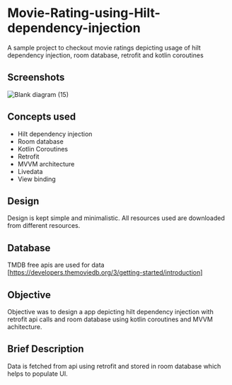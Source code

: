 # Movie-Rating-using-Hilt-dependency-injection
A sample project to checkout movie ratings depicting usage of hilt dependency injection, room database, retrofit and kotlin coroutines
## Screenshots
![Blank diagram (15)](https://user-images.githubusercontent.com/71500144/175665222-d2143bc4-b5b3-4d0e-8b63-1d79870f4fee.png)

## Concepts used
- Hilt dependency injection
- Room database
- Kotlin Coroutines
- Retrofit
- MVVM architecture
- Livedata
- View binding

## Design
Design is kept simple and minimalistic. All resources used are downloaded from different resources.

## Database
TMDB free apis are used for data [https://developers.themoviedb.org/3/getting-started/introduction]

## Objective
Objective was to design a app depicting hilt dependency injection with retrofit api calls and room database using kotlin coroutines and MVVM achitecture.

## Brief Description
Data is fetched from api using retrofit and stored in room database which helps to populate UI.
